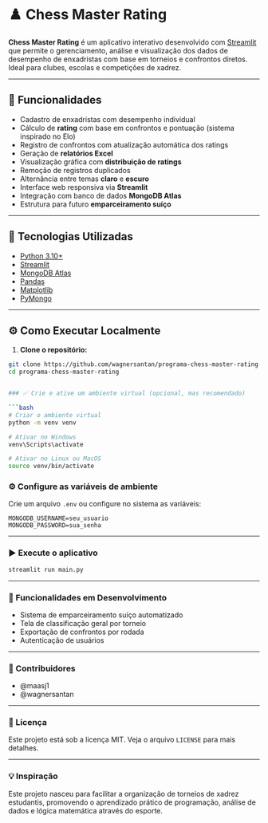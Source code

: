 
# ♟️ Chess Master Rating

**Chess Master Rating** é um aplicativo interativo desenvolvido com [Streamlit](https://streamlit.io/) que permite o gerenciamento, análise e visualização dos dados de desempenho de enxadristas com base em torneios e confrontos diretos. Ideal para clubes, escolas e competições de xadrez.

---

## 🚀 Funcionalidades

- Cadastro de enxadristas com desempenho individual
- Cálculo de **rating** com base em confrontos e pontuação (sistema inspirado no Elo)
- Registro de confrontos com atualização automática dos ratings
- Geração de **relatórios Excel**
- Visualização gráfica com **distribuição de ratings**
- Remoção de registros duplicados
- Alternância entre temas **claro** e **escuro**
- Interface web responsiva via **Streamlit**
- Integração com banco de dados **MongoDB Atlas**
- Estrutura para futuro **emparceiramento suíço**

---

## 🧠 Tecnologias Utilizadas

- [Python 3.10+](https://www.python.org/)
- [Streamlit](https://streamlit.io/)
- [MongoDB Atlas](https://www.mongodb.com/cloud/atlas)
- [Pandas](https://pandas.pydata.org/)
- [Matplotlib](https://matplotlib.org/)
- [PyMongo](https://pymongo.readthedocs.io/)

---

## ⚙️ Como Executar Localmente

1. **Clone o repositório:**

```bash
git clone https://github.com/wagnersantan/programa-chess-master-rating.git
cd programa-chess-master-rating


### ✅ Crie e ative um ambiente virtual (opcional, mas recomendado)

```bash
# Criar o ambiente virtual
python -m venv venv

# Ativar no Windows
venv\Scripts\activate

# Ativar no Linux ou MacOS
source venv/bin/activate
```
### ⚙️ Configure as variáveis de ambiente

Crie um arquivo `.env` ou configure no sistema as variáveis:

```env
MONGODB_USERNAME=seu_usuario
MONGODB_PASSWORD=sua_senha
```

---

### ▶️ Execute o aplicativo

```bash
streamlit run main.py
```

---

### 🧪 Funcionalidades em Desenvolvimento

- Sistema de emparceiramento suíço automatizado
- Tela de classificação geral por torneio
- Exportação de confrontos por rodada
- Autenticação de usuários

---

### 👥 Contribuidores

- @maasj1
- @wagnersantan

---

### 📜 Licença

Este projeto está sob a licença MIT. Veja o arquivo `LICENSE` para mais detalhes.

---

### 💡 Inspiração

Este projeto nasceu para facilitar a organização de torneios de xadrez estudantis, promovendo o aprendizado prático de programação, análise de dados e lógica matemática através do esporte.

